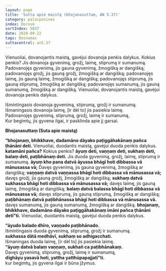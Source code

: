 ```yaml
---
layout: page
title: 'Sutta apie maistą (bhojanasuttaṃ, AN 5.37)'
category: palaipsnines
index: Dorovė 
sortIndex: 5037
date: 2020-09-22
tags: Dosnumas
suttacentral: an5.37
---		
```

Vienuoliai, dovanojantis maistą, gavėjui dovanoja penkis dalykus. Kokius penkis? Jis dovanoja gyvenimą, grožį, laimę, stiprumą ir sumanumą. Padovanojęs gyvenimą, jis gauna gyvenimą, žmogišką ar dangišką; padovanojęs grožį, jis gauną grožį, žmogišką ar dangišką;  padovanojęs laimę, jis gauną laimę, žmogišką ar dangišką;  padovanojęs stiprumą, jis gauną stiprumą, žmogišką ar dangišką;  padovanojęs sumanumą, jis gauną sumanumą, žmogišką ar dangišką. Vienuoliai, dovanojantis maistą, gavėjui dovanoja penkis dalykus.

Išmintingasis dovanoja gyvenimą, stiprumą, grožį ir sumanumą.\
Išmaningasis dovanoja laimę, [ir dėl to] jis pasiekia laimę.\
Padovanojęs gyvenimą, stiprumą, grožį, laimę ir sumanumą,\
Kur begimtų, jis gyvena ilgai, ir pasklinda apie jį garsai.

__Bhojanasuttaṃ (Suta apie maistą)__

**“bhojanaṃ, bhikkhave, dadamāno dāyako paṭiggāhakānaṃ pañca ṭhānāni deti.** Vienuoliai, duodantis maistą, gavėjui duoda penkis dalykus. **katamāni pañca?** Kokius penkis? **āyuṃ deti, vaṇṇaṃ deti, sukhaṃ deti, balaṃ deti, paṭibhānaṃ deti.** Jis duoda gyvenimą, grožį, laimę, stiprumą ir sumanumą. **āyuṃ kho pana datvā āyussa bhāgī hoti dibbassa vā mānusassa vā;** Davęs gyvenimą, jis gauna gyvenimą, žmogišką ar dangišką; **vaṇṇaṃ datvā vaṇṇassa bhāgī hoti dibbassa vā mānusassa vā;** davęs grožį, jis gauną grožį, žmogišką ar dangišką; **sukhaṃ datvā sukhassa bhāgī hoti dibbassa vā mānusassa vā;** davęs laimę, jis gauną laimę, žmogišką ar dangišką; **balaṃ datvā balassa bhāgī hoti dibbassa vā mānusassa vā;** davęs stiprumą, jis gauną stiprumą, žmogišką ar dangišką; **paṭibhānaṃ datvā paṭibhānassa bhāgī hoti dibbassa vā mānusassa vā.** davęs sumanumą, jis gauną sumanumą, žmogišką ar dangišką. **bhojanaṃ, bhikkhave, dadamāno dāyako paṭiggāhakānaṃ imāni pañca ṭhānāni detī”ti.** Vienuoliai, duodantis maistą, gavėjui duoda penkis dalykus.

**“āyudo balado dhīro, vaṇṇado paṭibhānado.**\
Išmintingasis duoda gyvenimą, stiprumą, grožį ir sumanumą.\
**sukhassa dātā medhāvī, sukhaṃ so adhigacchati.**\
Išmaningas duoda laimę, [ir dėl to] jis pasiekia laimę.\
**“āyuṃ datvā balaṃ vaṇṇaṃ, sukhañ ca paṭibhānakaṃ.**\
Davęs gyvenimą, stiprumą, grožį, laimę ir sumanumą,\
**dīghāyu yasavā hoti, yattha yatthūpapajjatī”ti.**\
kur begimtų, jis gyvena ilgai ir būna įžymus.
